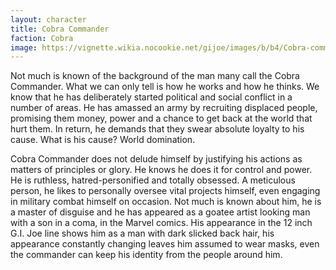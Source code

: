 ```yaml
---
layout: character
title: Cobra Commander
faction: Cobra
image: https://vignette.wikia.nocookie.net/gijoe/images/b/b4/Cobra-commander-02.jpg/revision/latest?cb=20091014201339
---
```


Not much is known of the background of the man many call the Cobra Commander. What we can only tell is how he works and how he thinks. We know that he has deliberately started political and social conflict in a number of areas. He has amassed an army by recruiting displaced people, promising them money, power and a chance to get back at the world that hurt them. In return, he demands that they swear absolute loyalty to his cause. What is his cause? World domination. 

Cobra Commander does not delude himself by justifying his actions as matters of principles or glory. He knows he does it for control and power. He is ruthless, hatred-personified and totally obsessed. A meticulous person, he likes to personally oversee vital projects himself, even engaging in military combat himself on occasion. Not much is known about him, he is a master of disguise and he has appeared as a goatee artist looking man with a son in a coma, in the Marvel comics. His appearance in the 12 inch G.I. Joe line shows him as a man with dark slicked back hair, his appearance constantly changing leaves him assumed to wear masks, even the commander can keep his identity from the people around him.